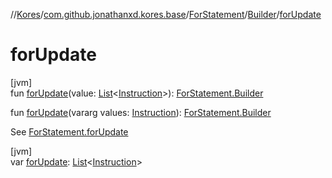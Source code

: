 //[Kores](../../../../index.md)/[com.github.jonathanxd.kores.base](../../index.md)/[ForStatement](../index.md)/[Builder](index.md)/[forUpdate](for-update.md)

# forUpdate

[jvm]\
fun [forUpdate](for-update.md)(value: [List](https://kotlinlang.org/api/latest/jvm/stdlib/kotlin.collections/-list/index.html)<[Instruction](../../../com.github.jonathanxd.kores/-instruction/index.md)>): [ForStatement.Builder](index.md)

fun [forUpdate](for-update.md)(vararg values: [Instruction](../../../com.github.jonathanxd.kores/-instruction/index.md)): [ForStatement.Builder](index.md)

See [ForStatement.forUpdate](../for-update.md)

[jvm]\
var [forUpdate](for-update.md): [List](https://kotlinlang.org/api/latest/jvm/stdlib/kotlin.collections/-list/index.html)<[Instruction](../../../com.github.jonathanxd.kores/-instruction/index.md)>
